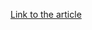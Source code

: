 [Link to the article](https://blogs.microsoft.com/on-the-issues/2021/12/06/cyberattacks-nickel-dcu-china/)

